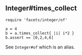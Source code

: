 ## Integer#times_collect

    require 'facets/integer/of'

    a = 4
    b = a.times_collect{ |i| i*2 }
    b.assert == [0,2,4,6]

See `Integer#of` which is an alias.
